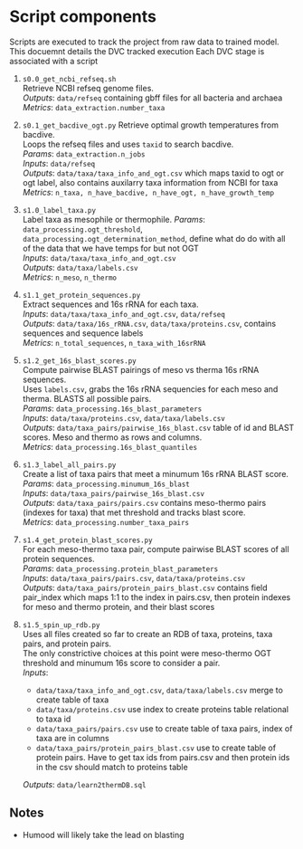 # Script components
Scripts are executed to track the project from raw data to trained model. This docuemnt details the DVC tracked execution
Each DVC stage is associated with a script

1. `s0.0_get_ncbi_refseq.sh`  
    Retrieve NCBI refseq genome files.  
    _Outputs_: `data/refseq` containing gbff files for all bacteria and archaea  
    _Metrics_: `data_extraction.number_taxa`  
2. `s0.1_get_bacdive_ogt.py`
    Retrieve optimal growth temperatures from bacdive.  
    Loops the refseq files and uses `taxid` to search bacdive.  
    _Params_: `data_extraction.n_jobs`  
    _Inputs_: `data/refseq`  
    _Outputs_: `data/taxa/taxa_info_and_ogt.csv` which maps taxid to ogt or ogt label, also contains auxilarry taxa information from NCBI for taxa  
    _Metrics_: `n_taxa, n_have_bacdive, n_have_ogt, n_have_growth_temp`   
3. `s1.0_label_taxa.py`  
    Label taxa as mesophile or thermophile.
    _Params_: `data_processing.ogt_threshold`,  `data_processing.ogt_determination_method`, define what do do with all of the data that we have temps for but not OGT  
    _Inputs_: `data/taxa/taxa_info_and_ogt.csv`   
    _Outputs_: `data/taxa/labels.csv`  
    _Metrics_: `n_meso`, `n_thermo`  
4. `s1.1_get_protein_sequences.py`  
    Extract sequences and 16s rRNA for each taxa.  
    _Inputs_: `data/taxa/taxa_info_and_ogt.csv`, `data/refseq`  
    _Outputs_: `data/taxa/16s_rRNA.csv`, `data/taxa/proteins.csv`, contains sequences and sequence labels  
    _Metrics_: `n_total_sequences`, `n_taxa_with_16srRNA`
5. `s1.2_get_16s_blast_scores.py`  
    Compute pairwise BLAST pairings of meso vs therma 16s rRNA sequences.   
    Uses `labels.csv`, grabs the 16s rRNA sequencies for each meso and therma. BLASTS all possible pairs.  
    _Params_: `data_processing.16s_blast_parameters`   
    _Inputs_: `data/taxa/proteins.csv`, `data/taxa/labels.csv`  
    _Outputs_: `data/taxa_pairs/pairwise_16s_blast.csv` table of id and BLAST scores. Meso and thermo as rows and columns.  
    _Metrics_: `data_processing.16s_blast_quantiles`  
6. `s1.3_label_all_pairs.py`  
    Create a list of taxa pairs that meet a minumum 16s rRNA BLAST score.  
    _Params_: `data_processing.minumum_16s_blast`  
    _Inputs_: `data/taxa_pairs/pairwise_16s_blast.csv`  
    _Outputs_: `data/taxa_pairs/pairs.csv` contains meso-thermo pairs (indexes for taxa) that met threshold and tracks blast score.  
    _Metrics_: `data_processing.number_taxa_pairs`
7. `s1.4_get_protein_blast_scores.py`  
    For each meso-thermo taxa pair, compute pairwise BLAST scores of all protein sequences.  
    _Params_: `data_processing.protein_blast_parameters`  
    _Inputs_: `data/taxa_pairs/pairs.csv`, `data/taxa/proteins.csv`  
    _Outputs_: `data/taxa_pairs/protein_pairs_blast.csv` contains field pair_index which maps 1:1 to the index in pairs.csv, then protein indexes for meso and thermo protein, and their blast scores  
8. `s1.5_spin_up_rdb.py`  
    Uses all files created so far to create an RDB of taxa, proteins, taxa pairs, and protein pairs.  
    The only constrictive choices at this point were meso-thermo OGT threshold and minumum 16s score to consider a pair.  
    _Inputs_:  
    - `data/taxa/taxa_info_and_ogt.csv`, `data/taxa/labels.csv` merge to create table of taxa
    - `data/taxa/proteins.csv` use index to create proteins table relational to taxa id
    - `data/taxa_pairs/pairs.csv` use to create table of taxa pairs, index of taxa are in columns
    - `data/taxa_pairs/protein_pairs_blast.csv` use to create table of protein pairs. Have to get tax ids from pairs.csv and then protein ids in the csv should match to proteins table

    _Outputs_: `data/learn2thermDB.sql`

## Notes
- Humood will likely take the lead on blasting